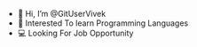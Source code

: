 - 👋 Hi, I’m @GitUserVivek
- 👀 Interested To learn Programming Languages 
- 💻 Looking For Job Opportunity
